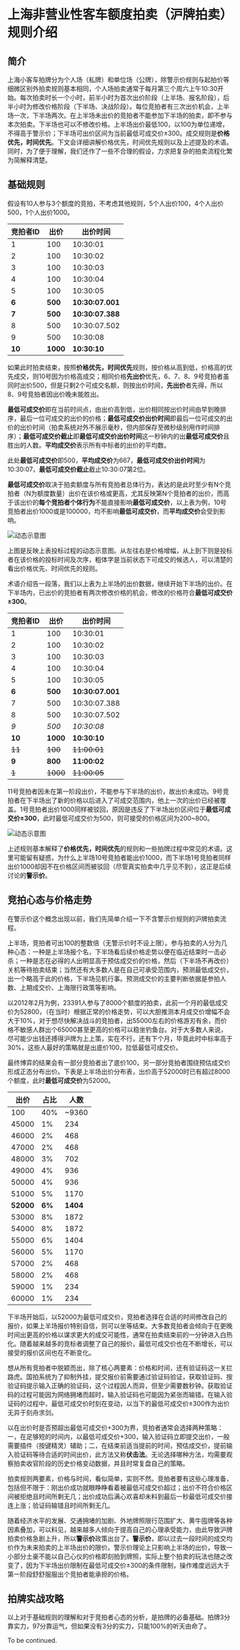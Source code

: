 # 上海非营业性客车额度拍卖（沪牌拍卖）规则介绍

## 简介

上海小客车拍牌分为个人场（私牌）和单位场（公牌），除警示价规则与起拍价等细微区别外拍卖规则基本相同，个人场拍卖通常于每月第三个周六上午10:30开始。每次拍卖时长一个小时，前半小时为首次出价阶段（上半场、报名阶段），后半小时为修改价格阶段（下半场、决战阶段）。每位竞拍者有三次出价机会，上半场一次，下半场两次。在上半场未出价的竞拍者不能参加下半场的拍卖，即不参与本次拍卖。下半场也可以不修改价格。上半场出价最低100，以100为单位递增，不得高于警示价；下半场可出价区间为当前最低可成交价±300。成交规则是**价格优先，时间优先**。下文会详细讲解价格优先，时间优先规则以及上述提及的术语。同时，为了便于理解，我们还作了一些不合理的假设，力求把复杂的拍卖流程化繁为简解释清楚。

## 基础规则

假设有10人参与3个额度的竞拍，不考虑其他规则，5个人出价100，4个人出价500，1个人出价1000。

|竞拍者ID|出价|出价时间|
|---|---|---|
|1|100|10:30:01|
|2|100|10:30:02|
|3|100|10:30:03|
|4|100|10:30:04|
|5|100|10:30:05|
|**6**|**500**|**10:30:07.001**|
|**7**|**500**|**10:30:07.388**|
|8|500|10:30:07.502|
|9|500|10:30:08|
|**10**|**1000**|**10:30:10**|

如果此时拍卖结束，按照**价格优先，时间优先**规则，按价格从高到低，价格高的优先成交，则10号因为价格高成交；相同价格**先出价**优先，6、7、8、9号竞拍者虽同时出价500，但是只剩2个可成交名额，则按出价时间，**先出价**者先得，所以8、9号竞拍者因出价晚未能胜出。

**最低可成交价**即在当前时间点，由出价高到低，出价相同按出价时间由早到晚排序，最后一位可成交的出价的价格；**最低可成交价出价时间**即最后一位可成交的出价的出价时间（拍卖系统对外不展示毫秒，但内部保存至微秒级别用作时间排序）；**最低可成交价截止**即**最低可成交价出价时间**这一秒钟内的出**最低可成交价**且胜出的人数。**平均成交价**表示所有中标者的出价的平均数。

此处**最低可成交价**即500，**平均成交价**为667，**最低可成交价出价时间**为10:30:07，**最低可成交价截止**截止10:30:07第2位。

**最低可成交价**取决于拍卖额度与所有竞拍者总体行为，表达的是此时至少有N个竞拍者（N为额度数量）出价在该价格或更高，尤其反映第N个竞拍者的出价，而高于该出价的**每个竞拍者个体行为**不能直接影响**最低可成交价**，以上表为例，10号竞拍者出价1000或是100000，均不影响**最低可成交价**，而**平均成交价**会受到影响。

![动态示意图](./sheet1.gif)

上图是反映上表投标过程的动态示意图。从左往右是价格增幅，从上到下则是投标者在该价格的投标时间及次序，粗体字是当前状态下可成交的候选人，可以清楚的看出价格优先、时间优先的规则。

术语介绍告一段落，我们以上表为上半场的出价数据，继续开始下半场的出价。在下半场内，已出价的竞拍者有两次修改价格的机会，修改的价格符合**最低可成交价±300**。

|竞拍者ID|出价|出价时间|
|---|---|---|
|1|100|10:30:01|
|2|100|10:30:02|
|3|100|10:30:03|
|4|100|10:30:04|
|5|100|10:30:05|
|**6**|**500**|**10:30:07.001**|
|7|500|10:30:07.388|
|8|500|10:30:07.502|
|*9*|*500*|*10:30:08*|
|**10**|**1000**|**10:30:10**|
|~~11~~|~~100~~|~~11:00:01~~|
|**9**|**800**|**11:00:02**|
|~~1~~|~~1000~~|~~11:00:05~~|

11号竞拍者因未在第一阶段出价，不能参与下半场的出价，故出价未成功。9号竞拍者在下半场出了新的价格以后进入了可成交范围内，他上一次的出价已经被覆盖。1号竞拍者出价1000同样被驳回，原因是违反了下半场出价区间位于**最低可成交价±300**，此时最低可成交价为500，则可接受的价格区间为200~800。

![动态示意图](./sheet2.gif)

上述规则基本解释了**价格优先，时间优先**的规则和一些拍牌过程中常见的术语。这里可能留有疑惑，为什么上半场10号竞拍者能出价1000，而下半场1号竞拍者同样出价1000却因不在价格区间而被驳回（尽管真实拍卖中几乎见不到），这正是后续讨论的**警示价**。

## 竞拍心态与价格走势

在警示价这个概念出现以前，我们先简单介绍一下不含警示价规则的沪牌拍卖流程。

上半场，竞拍者可出100的整数倍（无警示价时不设上限）。参与拍卖的人分为几种心态：一种是上半场报个名，下半场看后续价格走势以便在临近结束时一击必杀；一种是志在必得的人出明显高于预估成交价的价格，然后（下半场不再改价）关机等待拍卖结束；当然还有大多数人是在自己可承受范围内，预测最低成交价，出一个略高于此的价格，下半场见机行事。预测成交价的主要判断依据是参拍人数、上期成交价、上海限行政策等影响。

以2012年2月为例，23391人参与了8000个额度的拍卖，此前一个月的最低成交价为52800，（在当时）根据正常的价格走势，可以大胆推测本月成交价增幅不会大于10%，对于想尽快解决战斗的竞拍者，出55000左右的价格游刃有余，而价格不敏感人群出个65000甚至更高的价格可以稳坐钓鱼台。对于大多数人来说，尽可能少出钱还搏得沪牌为上上策，实在不行，还有下个月，毕竟此时中标率高于30%，这些人最好的策略就是出底价100，拉低最低可成交价。

最终博弈的结果会有一部分竞拍者出了底价100，另一部分竞拍者围绕预估成交价形成正态分布出价。下表是上半场出价分布表，出价高于52000时已有超过8000个额度，此时**最低可成交价**为52000。

|出价|占比|人数|
|---|---|---|
|100|40%|~9360|
|45000|1%|234|
|46000|2%|468|
|47000|2%|468|
|48000|3%|702|
|49000|4%|936|
|50000|4%|936|
|51000|5%|1170|
|**52000**|**6%**|**1404**|
|53000|8%|1872|
|54000|8%|1872|
|55000|6%|1404|
|56000|5%|1170|
|57000|2%|468|
|58000|2%|468|
|59000|1%|234|
|60000|1%|234|

下半场开始后，以52000为最低可成交价，竞拍者选择在合适的时间修改自己的报价，如果上半场报价特别自信，则可以坐等结束。大多数竞拍者会倾向于在更晚时间出更高的价格以谋求更大的成交可能性，通常在拍卖结束前的一分钟进入白热化。随着越来越多的竞标者调整了自己的报价，最低可成交价也在不断增长，可以接受的报价区间也在不断变化。

想从所有竞拍者中脱颖而出，除了核心两要素：价格和时间，还有验证码这一关拦路虎。国拍系统为了抑制外挂，提交报价前需要通过验证码验证，获取验证码、按验证码提示输入正确的验证码，这个过程因人而异，但至少需要数秒钟。获取验证码的过程可能因为网络拥堵而超时，输入验证码也可能因为紧张而输错。在输入验证码的过程中，最低可成交价时刻在变动，以当下的最低可成交价±300作为出价无异于刻舟求剑。

以在出价时是否预超出最低可成交价+300为界，竞拍者通常会选择两种策略：一，在足够短的时间内，以最低可成交价+300，输入验证码立即提交出价，一般需要插件（按键精灵）辅助；二，在结束前适当提前的时间，预估成交价，提前输入验证码等待合适的时间出价，此方法又称**伏击法**。无论选择哪种方法，均需要观察拍卖收官阶段的历史价格变动数据，并且时常复盘自己的策略。

拍卖规则两要素，价格与时间，看似简单，实则不然。竞拍者要有这些心理准备，包括但不限于：刚出价成功就眼睁睁看着被最低可成交价超过；出价不符合价格区间被拒绝且时间所剩无几；出价成功后满心欢喜却未料到最后一秒最低可成交价接连上涨；验证码输错且时间所剩无几。

随着经济水平的发展、交通拥堵的加剧、外地牌照限行范围扩大、黄牛囤牌等各种因素叠加，可以料见，越来越多人倾向于提高自己的心理承受能力，由此导致沪牌拍卖价格急剧上升，所以**警示价**政策出台了。**警示价**，即以过去一段时间的成交均价作为未来拍卖的上半场出价的限价。警示价理论上只影响上半场的出价，导致一小部分土豪不能以自己心仪的价格即刻拍到牌照，实际上整个拍卖的玩法也随之改变了，因为下半场出价限制在最低可成交价±300的条件限制，操作难度远远大于第一阶段舒舒服服出个竞拍者能承担的价格。

## 拍牌实战攻略

以上对于基础规则的理解和对于竞拍者心态的分析，是拍牌的必备基础。拍牌3分靠实力，97分靠运气，但如果没有3分的实力，只能100%的听天由命了。

To be continued.
